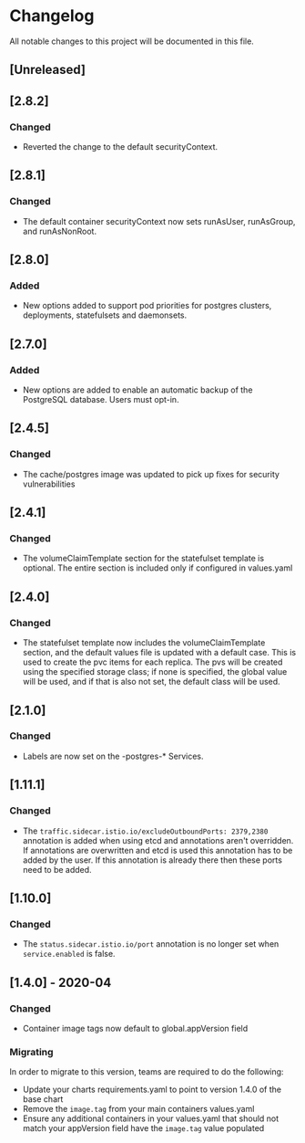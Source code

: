 # Changelog
All notable changes to this project will be documented in this file.

## [Unreleased]

## [2.8.2]
### Changed
- Reverted the change to the default securityContext.

## [2.8.1]
### Changed
- The default container securityContext now sets runAsUser, runAsGroup, and runAsNonRoot.

## [2.8.0]
### Added
- New options added to support pod priorities for postgres clusters, deployments, statefulsets and daemonsets.

## [2.7.0]
### Added
- New options are added to enable an automatic backup of the PostgreSQL database. Users must opt-in.

## [2.4.5]
### Changed
- The cache/postgres image was updated to pick up fixes for security vulnerabilities

## [2.4.1]
### Changed
- The volumeClaimTemplate section for the statefulset template is optional. The entire section is included only if configured in values.yaml

## [2.4.0]
### Changed
- The statefulset template now includes the volumeClaimTemplate section, and the default values file is updated with a default case. This is used to create the pvc items for each replica. The pvs will be created using the specified storage class; if none is specified, the global value will be used, and if that is also not set, the default class will be used. 

## [2.1.0]
### Changed
- Labels are now set on the -postgres-* Services.

## [1.11.1]
### Changed
- The `traffic.sidecar.istio.io/excludeOutboundPorts: 2379,2380` annotation is
  added when using etcd and annotations aren't overridden. If annotations are
  overwritten and etcd is used this annotation has to be added by the user.
  If this annotation is already there then these ports need to be added.

## [1.10.0]
### Changed
- The `status.sidecar.istio.io/port` annotation is no longer set when `service.enabled` is false.

## [1.4.0] - 2020-04
### Changed
- Container image tags now default to global.appVersion field

### Migrating
In order to migrate to this version, teams are required to do the following:
- Update your charts requirements.yaml to point to version 1.4.0 of the base chart
- Remove the `image.tag` from your main containers values.yaml
- Ensure any additional containers in your values.yaml that should not match your appVersion field have the `image.tag` value populated
